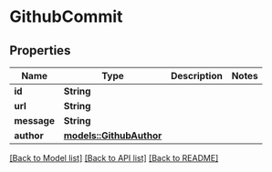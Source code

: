 # GithubCommit

## Properties

Name | Type | Description | Notes
------------ | ------------- | ------------- | -------------
**id** | **String** |  | 
**url** | **String** |  | 
**message** | **String** |  | 
**author** | [**models::GithubAuthor**](GithubAuthor.md) |  | 

[[Back to Model list]](../README.md#documentation-for-models) [[Back to API list]](../README.md#documentation-for-api-endpoints) [[Back to README]](../README.md)


